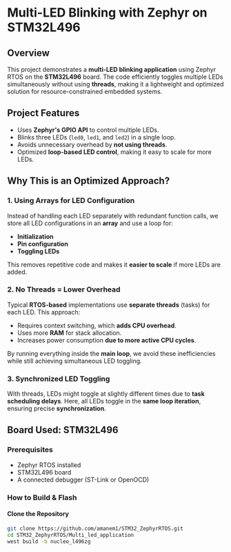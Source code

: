 # Multi-LED Blinking with Zephyr on STM32L496  

## Overview  
This project demonstrates a **multi-LED blinking application** using Zephyr RTOS on the **STM32L496** board. The code efficiently toggles multiple LEDs simultaneously without using **threads**, making it a lightweight and optimized solution for resource-constrained embedded systems.  

## Project Features  
- Uses **Zephyr's GPIO API** to control multiple LEDs.  
- Blinks three LEDs (`led0`, `led1`, and `led2`) in a single loop.  
- Avoids unnecessary overhead by **not using threads**.  
- Optimized **loop-based LED control**, making it easy to scale for more LEDs.  

## Why This is an Optimized Approach?  

### 1. Using Arrays for LED Configuration  
Instead of handling each LED separately with redundant function calls, we store all LED configurations in an **array** and use a loop for:  
- **Initialization**  
- **Pin configuration**  
- **Toggling LEDs**  

This removes repetitive code and makes it **easier to scale** if more LEDs are added.  

### 2. No Threads = Lower Overhead  
Typical **RTOS-based** implementations use **separate threads** (tasks) for each LED. This approach:  
- Requires context switching, which **adds CPU overhead**.  
- Uses more **RAM** for stack allocation.  
- Increases power consumption **due to more active CPU cycles**.  

By running everything inside the **main loop**, we avoid these inefficiencies while still achieving simultaneous LED toggling.  

### 3. Synchronized LED Toggling  
With threads, LEDs might toggle at slightly different times due to **task scheduling delays**. Here, all LEDs toggle in the **same loop iteration**, ensuring precise **synchronization**.  

## Board Used: STM32L496  

### Prerequisites  
- Zephyr RTOS installed  
- STM32L496 board  
- A connected debugger (ST-Link or OpenOCD)  

### How to Build & Flash  

#### Clone the Repository  
```sh
git clone https://github.com/amanem1/STM32_ZephyrRTOS.git
cd STM32_ZephyrRTOS/Multi_led_application
west build -b nucleo_l496zg
